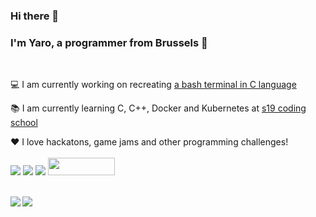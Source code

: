 ### Hi there 👋

### I'm Yaro, a programmer from Brussels 🧇
<br/>

💻 I am currently working on recreating [a bash terminal in C language](https://github.com/Ysoroko/Minishell)

📚 I am currently learning C, C++, Docker and Kubernetes at [s19 coding school](http://www.s19.be)

❤️ I love hackatons, game jams and other programming challenges!
<br/>
<br/>
[<img src="https://img.shields.io/badge/LinkedIn-0077B5?style=for-the-badge&logo=linkedin&logoColor=white" />](https://www.linkedin.com/in/yaroslav-soroko-042416153/)
[<img src="https://img.shields.io/badge/Itch.io-FA5C5C?style=for-the-badge&logo=itch.io&logoColor=white" />](https://yaro-soroko.itch.io)
[<img src="https://img.shields.io/badge/Gmail-D14836?style=for-the-badge&logo=gmail&logoColor=white"/>]("mailto:yarossoroko@gmail.com.com)
[<img width=107 height=28 src="https://cdn.jsdelivr.net/npm/simple-icons@v4/icons/codingame.svg" />](https://www.codingame.com/profile/b8e4fffee4dc8f125e3e04f828f985049447804)

<br/>
<img align="left" src="https://github-readme-stats.vercel.app/api?username=ysoroko&count_private=true&theme=calm&show_icons=true" />
<img align="center" src="https://github-readme-stats.vercel.app/api/top-langs/?username=ysoroko&layout=compact&count_private=true&theme=calm&show_icons=true" />
